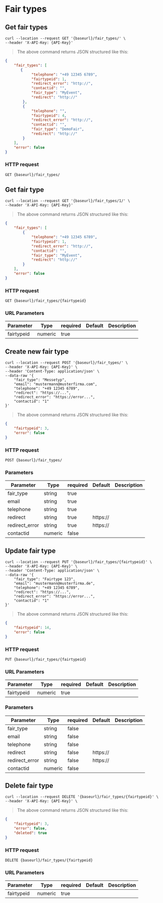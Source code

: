 # Fair types

## Get fair types

```shell
curl --location --request GET '{baseurl}/fair_types/' \
--header 'X-API-Key: {API-Key}'
```

> The above command returns JSON structured like this:

```json
{
    "fair_types": [
       {
            "telephone": "+49 12345 6789",
            "fairtypeid": 1,
            "redirect_error": "http://",
            "contactid": "",
            "fair_type": "MyEvent",
            "redirect": "http://"
        },
        {
            "telephone": "",
            "fairtypeid": 4,
            "redirect_error": "http://",
            "contactid": "",
            "fair_type": "DemoFair",
            "redirect": "http://"
        }
    ],
    "error": false
}
```

### HTTP request

`GET {baseurl}/fair_types/`

## Get fair type

```shell
curl --location --request GET '{baseurl}/fair_types/1/' \
--header 'X-API-Key: {API-Key}'
```

> The above command returns JSON structured like this:

```json
{
    "fair_types": [
        {
            "telephone": "+49 12345 6789",
            "fairtypeid": 1,
            "redirect_error": "http://",
            "contactid": "",
            "fair_type": "MyEvent",
            "redirect": "http://"
        }
    ],
    "error": false
}
```

### HTTP request

`GET {baseurl}/fair_types/{fairtypeid}`

### URL Parameters

Parameter | Type | required | Default | Description
--------- | ---- | -------- | ------- | -----------
fairtypeid | numeric | true |

## Create new fair type

```shell
curl --location --request POST '{baseurl}/fair_types/' \
--header 'X-API-Key: {API-Key}' \
--header 'Content-Type: application/json' \
--data-raw '{
    "fair_type": "Messetyp",
    "email": "mustermann@musterfirma.com",
    "telephone": "+49 12345 6789",
    "redirect": "https://...",
    "redirect_error": "https://error...",
    "contactid": "1"
}'
```

> The above command returns JSON structured like this:

```json
{
    "fairtypeid": 3,
    "error": false
}
```

### HTTP request

`POST {baseurl}/fair_types/`

### Parameters

Parameter | Type | required | Default | Description
--------- | ---- | -------- | ------- | -----------
fair_type | string | true |  |
email | string | true |  |
telephone | string | true |  |
redirect | string | true | https:// |
redirect_error | string | true | https:// |
contactid | numeric | false |  |

## Update fair type

```shell
curl --location --request PUT '{baseurl}/fair_types/{fairtypeid}' \
--header 'X-API-Key: {API-Key}' \
--header 'Content-Type: application/json' \
--data-raw '{
    "fair_type": "Fairtype 123",
    "email": "mustermann@musterfirma.de",
    "telephone": "+49 12345 6789",
    "redirect": "https://...",
    "redirect_error": "https://error...",
    "contactid": "1"
}'
```

> The above command returns JSON structured like this:

```json
{
    "fairtypeid": 14,
    "error": false
}
```

### HTTP request

`PUT {baseurl}/fair_types/{fairtypeid}`

### URL Parameters

Parameter | Type | required | Default | Description
--------- | ---- | -------- | ------- | -----------
fairtypeid | numeric | true | |

### Parameters

Parameter | Type | required | Default | Description
--------- | ---- | -------- | ------- | -----------
fair_type | string | false | |
email | string | false | |
telephone | string | false | |
redirect | string | false | https:// |
redirect_error | string | false | https:// |
contactid | numeric | false | |

## Delete fair type

```shell
curl --location --request DELETE '{baseurl}/fair_types/{fairtypeid}' \
--header 'X-API-Key: {API-Key}' \
```

> The above command returns JSON structured like this:

```json
{
    "fairtypeid": 3,
    "error": false,
    "deleted": true
}
```

### HTTP request

`DELETE {baseurl}/fair_types/{fairtypeid}`

### URL Parameters

Parameter | Type | required | Default | Description
--------- | ---- | -------- | ------- | -----------
fairtypeid | numeric | true | |
